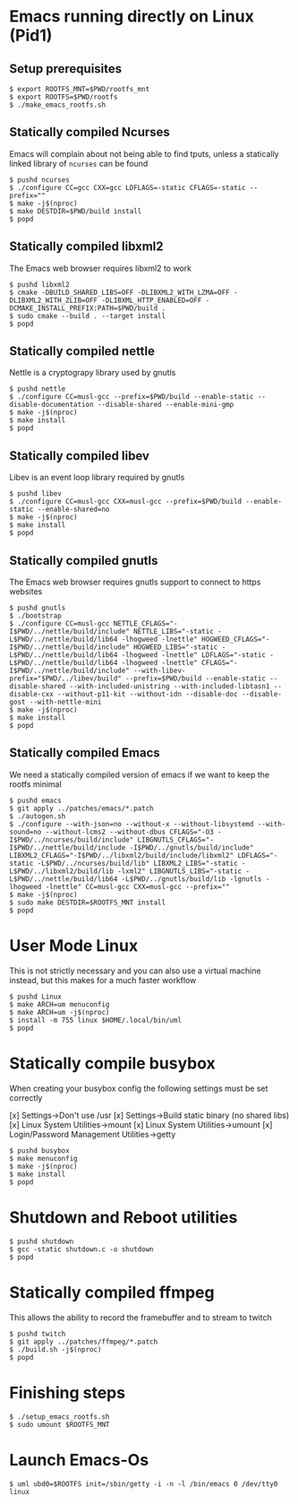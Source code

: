 # Emacs running directly on Linux (Pid1)

## Setup prerequisites

``` shellsession
$ export ROOTFS_MNT=$PWD/rootfs_mnt
$ export ROOTFS=$PWD/rootfs
$ ./make_emacs_rootfs.sh
```

## Statically compiled Ncurses
Emacs will complain about not being able to find tputs, unless a statically linked library of `ncurses` can be found
``` shellsession
$ pushd ncurses
$ ./configure CC=gcc CXX=gcc LDFLAGS=-static CFLAGS=-static --prefix=""
$ make -j$(nproc)
$ make DESTDIR=$PWD/build install
$ popd
```

## Statically compiled libxml2
The Emacs web browser requires libxml2 to work

``` shellsession
$ pushd libxml2
$ cmake -DBUILD_SHARED_LIBS=OFF -DLIBXML2_WITH_LZMA=OFF -DLIBXML2_WITH_ZLIB=OFF -DLIBXML_HTTP_ENABLED=OFF -DCMAKE_INSTALL_PREFIX:PATH=$PWD/build .
$ sudo cmake --build . --target install
$ popd 
```

## Statically compiled nettle
Nettle is a cryptograpy library used by gnutls

``` shellsession
$ pushd nettle
$ ./configure CC=musl-gcc --prefix=$PWD/build --enable-static --disable-documentation --disable-shared --enable-mini-gmp
$ make -j$(nproc)
$ make install
$ popd
```

## Statically compiled libev
Libev is an event loop library required by gnutls

``` shellsession
$ pushd libev
$ ./configure CC=musl-gcc CXX=musl-gcc --prefix=$PWD/build --enable-static --enable-shared=no
$ make -j$(nproc)
$ make install
$ popd
```

## Statically compiled gnutls
The Emacs web browser requires gnutls support to connect to https websites

``` shellsession
$ pushd gnutls
$ ./bootstrap
$ ./configure CC=musl-gcc NETTLE_CFLAGS="-I$PWD/../nettle/build/include" NETTLE_LIBS="-static -L$PWD/../nettle/build/lib64 -lhogweed -lnettle" HOGWEED_CFLAGS="-I$PWD/../nettle/build/include" HOGWEED_LIBS="-static -L$PWD/../nettle/build/lib64 -lhogweed -lnettle" LDFLAGS="-static -L$PWD/../nettle/build/lib64 -lhogweed -lnettle" CFLAGS="-I$PWD/../nettle/build/include" --with-libev-prefix="$PWD/../libev/build" --prefix=$PWD/build --enable-static --disable-shared --with-included-unistring --with-included-libtasn1 --disable-cxx --without-p11-kit --without-idn --disable-doc --disable-gost --with-nettle-mini
$ make -j$(nproc)
$ make install
$ popd
```

## Statically compiled Emacs
We need a statically compiled version of emacs if we want to keep the rootfs minimal

``` shellsession
$ pushd emacs
$ git apply ../patches/emacs/*.patch
$ ./autogen.sh
$ ./configure --with-json=no --without-x --without-libsystemd --with-sound=no --without-lcms2 --without-dbus CFLAGS="-O3 -I$PWD/../ncurses/build/include" LIBGNUTLS_CFLAGS="-I$PWD/../nettle/build/include -I$PWD/../gnutls/build/include" LIBXML2_CFLAGS="-I$PWD/../libxml2/build/include/libxml2" LDFLAGS="-static -L$PWD/../ncurses/build/lib" LIBXML2_LIBS="-static -L$PWD/../libxml2/build/lib -lxml2" LIBGNUTLS_LIBS="-static -L$PWD/../nettle/build/lib64 -L$PWD/../gnutls/build/lib -lgnutls -lhogweed -lnettle" CC=musl-gcc CXX=musl-gcc --prefix=""
$ make -j$(nproc)
$ sudo make DESTDIR=$ROOTFS_MNT install
$ popd
```

# User Mode Linux
This is not strictly necessary and you can also use a virtual machine instead, but this makes for a much faster workflow

``` shellsession
$ pushd Linux
$ make ARCH=um menuconfig
$ make ARCH=um -j$(nproc)
$ install -m 755 linux $HOME/.local/bin/uml
$ popd
```

# Statically compile busybox

When creating your busybox config the following settings must be set correctly

[x] Settings->Don't use /usr
[x] Settings->Build static binary (no shared libs)
[x] Linux System Utilities->mount
[x] Linux System Utilities->umount
[x] Login/Password Management Utilities->getty

``` shellsession
$ pushd busybox
$ make menuconfig
$ make -j$(nproc)
$ make install
$ popd
```

# Shutdown and Reboot utilities

``` shellsession
$ pushd shutdown
$ gcc -static shutdown.c -o shutdown
$ popd
```

# Statically compiled ffmpeg
This allows the ability to record the framebuffer and to stream to twitch

``` shellsession
$ pushd twitch
$ git apply ../patches/ffmpeg/*.patch
$ ./build.sh -j$(nproc)
$ popd
```


# Finishing steps

``` shellsession
$ ./setup_emacs_rootfs.sh
$ sudo umount $ROOTFS_MNT
```

# Launch Emacs-Os

``` shellsession
$ uml ubd0=$ROOTFS init=/sbin/getty -i -n -l /bin/emacs 0 /dev/tty0 linux
```
